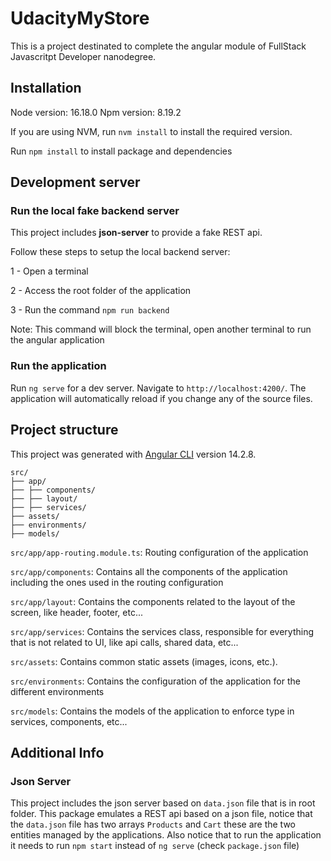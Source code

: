 # UdacityMyStore

This is a project destinated to complete the angular module of FullStack Javascritpt Developer nanodegree.

## Installation

Node version: 16.18.0
Npm version: 8.19.2

If you are using NVM, run `nvm install` to install the required version.

Run `npm install` to install package and dependencies

## Development server

### Run the local fake backend server

This project includes **json-server** to provide a fake REST api.

Follow these steps to setup the local backend server:

1 - Open a terminal

2 - Access the root folder of the application

3 - Run the command `npm run backend`

Note: This command will block the terminal, open another terminal to run the angular application

### Run the application

Run `ng serve` for a dev server. Navigate to `http://localhost:4200/`. The application will automatically reload if you change any of the source files.

## Project structure

This project was generated with [Angular CLI](https://github.com/angular/angular-cli) version 14.2.8.

```
src/
├── app/
├── ├── components/
├── ├── layout/
├── ├── services/
├── assets/
├── environments/
├── models/
```

`src/app/app-routing.module.ts`: Routing configuration of the application

`src/app/components`: Contains all the components of the application including the ones used in the routing configuration

`src/app/layout`: Contains the components related to the layout of the screen, like header, footer, etc...

`src/app/services`: Contains the services class, responsible for everything that is not related to UI, like api calls, shared data, etc...

`src/assets`: Contains common static assets (images, icons, etc.). 

`src/environments`: Contains the configuration of the application for the different environments

`src/models`: Contains the models of the application to enforce type in services, components, etc...

## Additional Info

### Json Server

This project includes the json server based on `data.json` file that is in root folder. This package emulates a REST api based on a json file, notice that the `data.json` file has two arrays `Products` and `Cart` these are the two entities managed by the applications.
Also notice that to run the application it needs to run `npm start` instead of `ng serve` (check `package.json` file)
